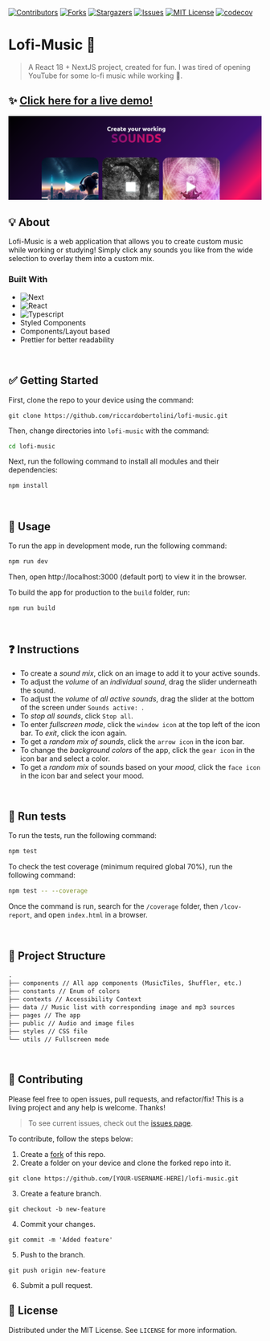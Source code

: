 <!-- BADGES -->

[![Contributors][contributors-shield]][contributors-url]
[![Forks][forks-shield]][forks-url]
[![Stargazers][stars-shield]][stars-url]
[![Issues][issues-shield]][issues-url]
[![MIT License][license-shield]][license-url]
[![codecov][codeCov-shield]][codeCov-url]

# Lofi-Music 🎵

> A React 18 + NextJS project, created for fun. I was tired of opening YouTube for some lo-fi music while working 🤭.

## ✨ [Click here for a live demo!](https://lofi-music-eight.vercel.app/) 

![alt text][demo-screenshot]

## 💡 About

Lofi-Music is a web application that allows you to create custom music while working or studying! Simply click any sounds you like from the wide selection to overlay them into a custom mix.

### Built With

- ![Next][Next.js]
- ![React][React.js]
- ![Typescript][typescript-icon]
- Styled Components
- Components/Layout based
- Prettier for better readability

<br />
  
## ✅ Getting Started

First, clone the repo to your device using the command:

```
git clone https://github.com/riccardobertolini/lofi-music.git
```

Then, change directories into `lofi-music` with the command:

```sh
cd lofi-music
```

Next, run the following command to install all modules and their dependencies:

```sh
npm install
```

<br />
  
## 🚀 Usage
To run the app in development mode, run the following command:
```sh
npm run dev
```
Then, open http://localhost:3000 (default port) to view it in the browser.

To build the app for production to the `build` folder, run:

```sh
npm run build
```

<br />

## ❓ Instructions

- To create a _sound mix_, click on an image to add it to your active sounds.
- To adjust the _volume_ of an _individual sound_, drag the slider underneath the sound.
- To adjust the _volume_ of _all active sounds_, drag the slider at the bottom of the screen under `Sounds active: `.
- To _stop all sounds_, click `Stop all`.
- To enter _fullscreen mode_, click the `window icon` at the top left of the icon bar. To _exit_, click the icon again.
- To get a _random mix of sounds_, click the `arrow icon` in the icon bar.
- To change the _background colors_ of the app, click the `gear icon` in the icon bar and select a color.
- To get a _random mix_ of sounds based on your _mood_, click the `face icon` in the icon bar and select your mood.

<br />
  
## 🔧 Run tests
To run the tests, run the following command:
```sh
npm test
```

To check the test coverage (minimum required global 70%), run the following command:

```sh
npm test -- --coverage
```

Once the command is run, search for the `/coverage` folder, then `/lcov-report`, and open `index.html` in a browser.

<br />

## 📂 Project Structure

```
.
├── components // All app components (MusicTiles, Shuffler, etc.)
├── constants // Enum of colors
├── contexts // Accessibility Context
├── data // Music list with corresponding image and mp3 sources
├── pages // The app
├── public // Audio and image files
├── styles // CSS file
└── utils // Fullscreen mode
```

<br />

## 🤝 Contributing

Please feel free to open issues, pull requests, and refactor/fix! This is a living project and any help is welcome. Thanks!

> To see current issues, check out the [issues page](https://github.com/riccardobertolini/lofi-music/issues).

To contribute, follow the steps below:

1. Create a [fork](https://github.com/riccardobertolini/lofi-music/fork) of this repo.
2. Create a folder on your device and clone the forked repo into it.

```
git clone https://github.com/[YOUR-USERNAME-HERE]/lofi-music.git
```

3. Create a feature branch.

```
git checkout -b new-feature
```

4. Commit your changes.

```
git commit -m 'Added feature'
```

5. Push to the branch.

```
git push origin new-feature
```

6. Submit a pull request.
   <br />

<!-- LICENSE -->

## 📝 License

Distributed under the MIT License. See `LICENSE` for more information.

<!-- MARKDOWN LINKS & IMAGES -->

[contributors-shield]: https://img.shields.io/github/contributors/riccardobertolini/lofi-music.svg?style=for-the-badge
[contributors-url]: https://github.com/riccardobertolini/lofi-music/graphs/contributors
[forks-shield]: https://img.shields.io/github/forks/riccardobertolini/lofi-music.svg?style=for-the-badge
[forks-url]: https://github.com/riccardobertolini/lofi-music/network/members
[stars-shield]: https://img.shields.io/github/stars/riccardobertolini/lofi-music.svg?style=for-the-badge
[stars-url]: https://github.com/riccardobertolini/lofi-music/stargazers
[issues-shield]: https://img.shields.io/github/issues/riccardobertolini/lofi-music.svg?style=for-the-badge
[issues-url]: https://github.com/riccardobertolini/lofi-music/issues
[license-shield]: https://img.shields.io/github/license/riccardobertolini/lofi-music.svg?style=for-the-badge
[license-url]: https://github.com/riccardobertolini/lofi-music/blob/main/LICENSE
[Next.js]: https://img.shields.io/badge/next.js-000000?style=for-the-badge&logo=nextdotjs&logoColor=white
[React.js]: https://img.shields.io/badge/React-20232A?style=for-the-badge&logo=react&logoColor=61DAFB
[codeCov-shield]: https://img.shields.io/codecov/c/github/riccardobertolini/lofi-music.svg?style=for-the-badge
[codeCov-url]: https://codecov.io/github/riccardobertolini/lofi-music
[demo-screenshot]: https://raw.githubusercontent.com/riccardobertolini/lofi-music/master/public/github_image.png
[typescript-icon]: https://shields.io/badge/TypeScript-3178C6?logo=TypeScript&logoColor=FFF&style=for-the-badge
